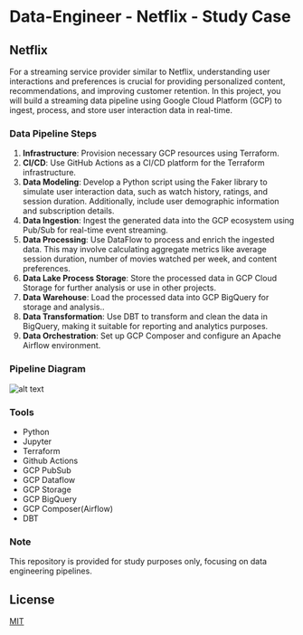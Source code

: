 # Data-Engineer - Netflix - Study Case

## Netflix

For a streaming service provider similar to Netflix, understanding user interactions and preferences is crucial for providing personalized content, recommendations, and improving customer retention. In this project, you will build a streaming data pipeline using Google Cloud Platform (GCP) to ingest, process, and store user interaction data in real-time.

### Data Pipeline Steps

1. **Infrastructure**: Provision necessary GCP resources using Terraform.
2. **CI/CD**: Use GitHub Actions as a CI/CD platform for the Terraform infrastructure.
3. **Data Modeling**: Develop a Python script using the Faker library to simulate user interaction data, such as watch history, ratings, and session duration. Additionally, include user demographic information and subscription details.
4. **Data Ingestion**: Ingest the generated data into the GCP ecosystem using Pub/Sub for real-time event streaming.
5. **Data Processing**: Use DataFlow to process and enrich the ingested data. This may involve calculating aggregate metrics like average session duration, number of movies watched per week, and content preferences.
6. **Data Lake Process Storage**: Store the processed data in GCP Cloud Storage for further analysis or use in other projects.
7. **Data Warehouse**: Load the processed data into GCP BigQuery for storage and analysis..
8. **Data Transformation**: Use DBT to transform and clean the data in BigQuery, making it suitable for reporting and analytics purposes.
9. **Data Orchestration**:  Set up GCP Composer and configure an Apache Airflow environment.

### Pipeline Diagram

![alt text](https://github.com/makima0499/6.Data-Engineer/blob/main/6.DataPipeline.png)

### Tools

* Python
* Jupyter
* Terraform
* Github Actions
* GCP PubSub
* GCP Dataflow
* GCP Storage
* GCP BigQuery
* GCP Composer(Airflow)
* DBT

### Note

This repository is provided for study purposes only, focusing on data engineering pipelines.

## License

[MIT](https://choosealicense.com/licenses/mit/)
